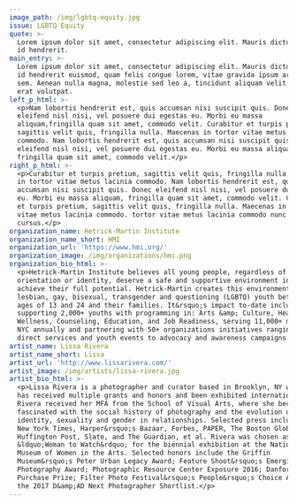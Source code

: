 ```yaml
---
image_path: /img/lgbtq-equity.jpg
issue: LGBTQ Equity
quote: >-
  Lorem ipsum dolor sit amet, consectetur adipiscing elit. Mauris dictum, ipsum
  id hendrerit.
main_entry: >-
  Lorem ipsum dolor sit amet, consectetur adipiscing elit. Mauris dictum, ipsum
  id hendrerit euismod, quam felis congue lorem, vitae gravida ipsum arcu eget
  sem. Aenean nulla magna, molestie sed leo a, tincidunt aliquam velit. Aliquam
  erat volutpat.
left_p_html: >-
  <p>Nam lobortis hendrerit est, quis accumsan nisi suscipit quis. Donec
  eleifend nisl nisi, vel posuere dui egestas eu. Morbi eu massa
  aliquam,fringilla quam sit amet, commodo velit. Curabitur et turpis pretium,
  sagittis velit quis, fringilla nulla. Maecenas in tortor vitae metus lacinia
  commodo. Nam lobortis hendrerit est, quis accumsan nisi suscipit quis. Donec
  eleifend nisl nisi, vel posuere dui egestas eu. Morbi eu massa aliquam,
  fringilla quam sit amet, commodo velit.</p>
right_p_html: >-
  <p>Curabitur et turpis pretium, sagittis velit quis, fringilla nulla. Maecenas
  in tortor vitae metus lacinia commodo. Nam lobortis hendrerit est, quis
  accumsan nisi suscipit quis. Donec eleifend nisl nisi, vel posuere dui egestas
  eu. Morbi eu massa aliquam, fringilla quam sit amet, commodo velit. Curabitur
  et turpis pretium, sagittis velit quis, fringilla nulla. Maecenas in tortor
  vitae metus lacinia commodo. tortor vitae metus lacinia commodo nunc rutrum
  cursus.</p>
organization_name: Hetrick-Martin Institute
organization_name_short: HMI
organization_url: 'https://www.hmi.org/'
organization_image: /img/organizations/hmi.png
organization_bio_html: >-
  <p>Hetrick-Martin Institute believes all young people, regardless of sexual
  orientation or identity, deserve a safe and supportive environment in which to
  achieve their full potential. Hetrick-Martin creates this environment for
  lesbian, gay, bisexual, transgender and questioning (LGBTQ) youth between the
  ages of 13 and 24 and their families. It&rsquo;s impact to-date includes
  supporting 2,000+ youths with programming in: Arts &amp; Culture, Health &amp;
  Wellness, Counseling, Education, and Job Readiness, serving 11,000+ meals in
  NYC annually and partnering with 50+ organizations initiatives ranging from
  direct services and youth events to advocacy and awareness campaigns.</p>
artist_name: Lissa Rivera
artist_name_short: Lissa
artist_url: 'http://www.lissarivera.com/'
artist_image: /img/artists/lissa-rivera.jpg
artist_bio_html: >-
  <p>Lissa Rivera is a photographer and curator based in Brooklyn, NY whose work
  has received multiple grants and honors and been exhibited internationally.
  Rivera received her MFA from the School of Visual Arts, where she became
  fascinated with the social history of photography and the evolution of
  identity, sexuality and gender in relationships. Selected press includes The
  New York Times, Harper&rsquo;s Bazaar, Forbes, PAPER, The Boston Globe,
  Huffington Post, Slate, and The Guardian, et al. Rivera was chosen as a
  &ldquo;Woman to Watch&rdquo; for the biennial exhibition at the National
  Museum of Women in the Arts. Selected honors include the Griffin
  Museum&rsquo;s Peter Urban Legacy Award; Feature Shoot&rsquo;s Emerging
  Photography Award; Photographic Resource Center Exposure 2016; Danforth Museum
  Purchase Prize; Filter Photo Festival&rsquo;s People&rsquo;s Choice Award; and
  the 2017 D&amp;AD Next Photographer Shortlist.</p>
---
```



